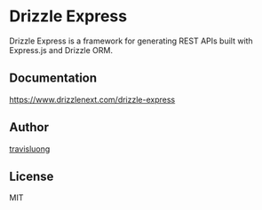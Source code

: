 # Drizzle Express

Drizzle Express is a framework for generating REST APIs built with Express.js and Drizzle ORM.

## Documentation

https://www.drizzlenext.com/drizzle-express

## Author

[travisluong](https://linktr.ee/travisluong)

## License

MIT
